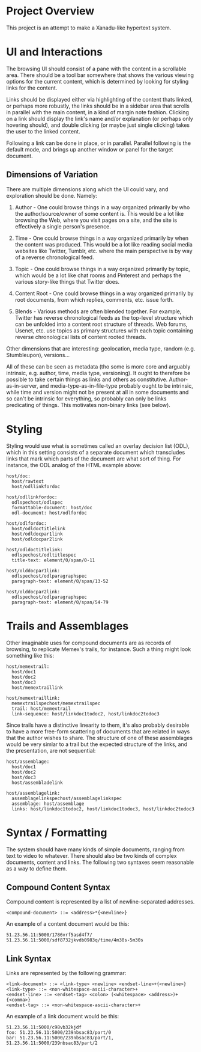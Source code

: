# Project Overview

This project is an attempt to make a Xanadu-like hypertext system.

# UI and Interactions

The browsing UI should consist of a pane with the content in a
scrollable area. There should be a tool bar somewhere that shows
the various viewing options for the current content, which is
determined by looking for styling links for the content.

Links should be displayed either via highlighting of the content
thats linked, or perhaps more robustly, the links should be in a
sidebar area that scrolls in parallel with the main content, in a
kind of margin note fashion. Clicking on a link should display the
link's name and/or explanation (or perhaps only hovering should),
and double clicking (or maybe just single clicking) takes the user
to the linked content.

Following a link can be done in place, or in parallel. Parallel
following is the default mode, and brings up another window or
panel for the target document.

## Dimensions of Variation

There are multiple dimensions along which the UI could vary, and
exploration should be done. Namely:

1. Author - One could browse things in a way organized primarily by
   who the author/source/owner of some content is. This would be
   a lot like browsing the Web, where you visit pages on a site,
   and the site is effectively a single person's presence.

2. Time - One could browse things in a way organized primarily by
   when the content was produced. This would be a lot like reading
   social media websites like Twitter, Tumblr, etc. where the main
   perspective is by way of a reverse chronological feed.

3. Topic - One could browse things in a way organized primarily by
   topic, which would be a lot like chat rooms and Pinterest and
   perhaps the various story-like things that Twitter does.

4. Content Root - One could browse things in a way organized
   primarily by root documents, from which replies, comments, etc.
   issue forth.

5. Blends - Various methods are often blended together. For
   example, Twitter has reverse chronological feeds as the
   top-level structure which can be unfolded into a content root
   structure of threads. Web forums, Usenet, etc. use topics as
   primary structures with each topic containing reverse
   chronological lists of content rooted threads.

Other dimensions that are interesting: geolocation, media type,
random (e.g. Stumbleupon), versions...

All of these can be seen as metadata (tho some is more core and
arguably intrinsic, e.g. author, time, media type, versioning).
It ought to therefore be possible to take certain things as links
and others as constitutive. Author-as-in-server, and
media-type-as-in-file-type probably ought to be intrinsic, while
time and version might not be present at all in some documents and
so can't be intrinsic for everything, so probably can only be links
predicating of things. This motivates non-binary links (see below).

# Styling

Styling would use what is sometimes called an overlay decision list (ODL), which in this setting consists of a separate document which transcludes links that mark which parts of the document are what sort of thing. For instance, the ODL analog of the HTML example above:

```
host/doc:
  host/rawtext
  host/odllinkfordoc

host/odllinkfordoc:
  odlspechost/odlspec
  formattable-document: host/doc
  odl-document: host/odlfordoc

host/odlfordoc:
  host/odldoctitlelink
  host/odldocpar1link
  host/odldocpar2link

host/odldoctitlelink:
  odlspechost/odltitlespec
  title-text: element/0/span/0-11

host/olddocpar1link:
  odlspechost/odlparagraphspec
  paragraph-text: element/0/span/13-52

host/olddocpar2link:
  odlspechost/odlparagraphspec
  paragraph-text: element/0/span/54-79
```

# Trails and Assemblages

Other imaginable uses for compound documents are as records of browsing, to replicate Memex's trails, for instance. Such a thing might look something like this:

```
host/memextrail:
  host/doc1
  host/doc2
  host/doc3
  host/memextraillink

host/memextraillink:
  memextrailspechost/memextrailspec
  trail: host/memextrail
  link-sequence: host/linkdoc1todoc2, host/linkdoc2todoc3
```

Since trails have a distinctive linearity to them, it's also probably desirable to have a more free-form scattering of documents that are related in ways that the author wishes to share. The structure of one of these assemblages would be very simlar to a trail but the expected structure of the links, and the presentation, are not sequential:

```
host/assemblage:
  host/doc1
  host/doc2
  host/doc3
  host/assembladelink

host/assemblagelink:
  assemblagelinkspechost/assemblagelinkspec
  assemblage: host/assemblage
  links: host/linkdoc1todoc2, host/linkdoc1todoc3, host/linkdoc2todoc3
```

# Syntax / Formatting

The system should have many kinds of simple documents, ranging from text to video to whatever. There should also be two kinds of complex documents, content and links. The following two syntaxes seem reasonable as a way to define them.

## Compound Content Syntax

Compound content is represented by a list of newline-separated addresses.

```
<compound-document> ::= <address>*{<newline>}
```

An example of a content document would be this:

```
51.23.56.11:5000/1786vrf5asd4f7/
51.23.56.11:5000/sdf8732jkvdb0983q/time/4m30s-5m30s
```

## Link Syntax

Links are represented by the following grammar:

```
<link-document> ::= <link-type> <newline> <endset-line>+{<newline>}
<link-type> ::= <non-whitespace-ascii-character>+
<endset-line> ::= <endset-tag> <colon> (<whitespace> <address>)+{<comma>}
<endset-tag> ::= <non-whitespace-ascii-character>+
```

An example of a link document would be this:

```
51.23.56.11:5000/c98vb32kjdf
foo: 51.23.56.11:5000/239nbsac83/part/0
bar: 51.23.56.11:5000/239nbsac83/part/1, 51.23.56.11:5000/239nbsac83/part/2
```
